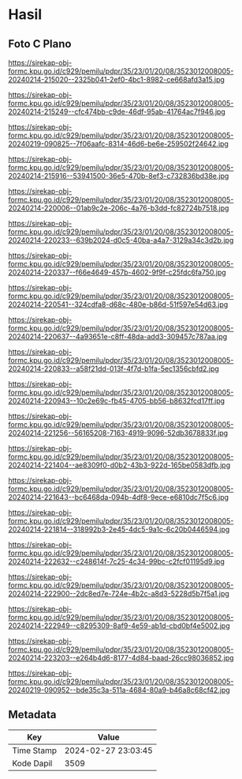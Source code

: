 # Hasil

## Foto C Plano

https://sirekap-obj-formc.kpu.go.id/c929/pemilu/pdpr/35/23/01/20/08/3523012008005-20240214-215020--2325b041-2ef0-4bc1-8982-ce668afd3a15.jpg

https://sirekap-obj-formc.kpu.go.id/c929/pemilu/pdpr/35/23/01/20/08/3523012008005-20240214-215249--cfc474bb-c9de-46df-95ab-41764ac7f946.jpg

https://sirekap-obj-formc.kpu.go.id/c929/pemilu/pdpr/35/23/01/20/08/3523012008005-20240219-090825--7f06aafc-8314-46d6-be6e-259502f24642.jpg

https://sirekap-obj-formc.kpu.go.id/c929/pemilu/pdpr/35/23/01/20/08/3523012008005-20240214-215916--53941500-36e5-470b-8ef3-c732836bd38e.jpg

https://sirekap-obj-formc.kpu.go.id/c929/pemilu/pdpr/35/23/01/20/08/3523012008005-20240214-220006--01ab9c2e-206c-4a76-b3dd-fc82724b7518.jpg

https://sirekap-obj-formc.kpu.go.id/c929/pemilu/pdpr/35/23/01/20/08/3523012008005-20240214-220233--639b2024-d0c5-40ba-a4a7-3129a34c3d2b.jpg

https://sirekap-obj-formc.kpu.go.id/c929/pemilu/pdpr/35/23/01/20/08/3523012008005-20240214-220337--f66e4649-457b-4602-9f9f-c25fdc6fa750.jpg

https://sirekap-obj-formc.kpu.go.id/c929/pemilu/pdpr/35/23/01/20/08/3523012008005-20240214-220541--324cdfa8-d68c-480e-b86d-51f597e54d63.jpg

https://sirekap-obj-formc.kpu.go.id/c929/pemilu/pdpr/35/23/01/20/08/3523012008005-20240214-220637--4a93651e-c8ff-48da-add3-309457c787aa.jpg

https://sirekap-obj-formc.kpu.go.id/c929/pemilu/pdpr/35/23/01/20/08/3523012008005-20240214-220833--a58f21dd-013f-4f7d-b1fa-5ec1356cbfd2.jpg

https://sirekap-obj-formc.kpu.go.id/c929/pemilu/pdpr/35/23/01/20/08/3523012008005-20240214-220943--10c2e69c-fb45-4705-bb56-b8632fcd17ff.jpg

https://sirekap-obj-formc.kpu.go.id/c929/pemilu/pdpr/35/23/01/20/08/3523012008005-20240214-221256--56165208-7163-4919-9096-52db3678833f.jpg

https://sirekap-obj-formc.kpu.go.id/c929/pemilu/pdpr/35/23/01/20/08/3523012008005-20240214-221404--ae8309f0-d0b2-43b3-922d-165be0583dfb.jpg

https://sirekap-obj-formc.kpu.go.id/c929/pemilu/pdpr/35/23/01/20/08/3523012008005-20240214-221643--bc6468da-094b-4df8-9ece-e6810dc7f5c6.jpg

https://sirekap-obj-formc.kpu.go.id/c929/pemilu/pdpr/35/23/01/20/08/3523012008005-20240214-221814--318992b3-2e45-4dc5-9a1c-6c20b0446594.jpg

https://sirekap-obj-formc.kpu.go.id/c929/pemilu/pdpr/35/23/01/20/08/3523012008005-20240214-222632--c248614f-7c25-4c34-99bc-c2fcf01195d9.jpg

https://sirekap-obj-formc.kpu.go.id/c929/pemilu/pdpr/35/23/01/20/08/3523012008005-20240214-222900--2dc8ed7e-724e-4b2c-a8d3-5228d5b7f5a1.jpg

https://sirekap-obj-formc.kpu.go.id/c929/pemilu/pdpr/35/23/01/20/08/3523012008005-20240214-222949--c8295309-8af9-4e59-ab1d-cbd0bf4e5002.jpg

https://sirekap-obj-formc.kpu.go.id/c929/pemilu/pdpr/35/23/01/20/08/3523012008005-20240214-223203--e264b4d6-8177-4d84-baad-26cc98036852.jpg

https://sirekap-obj-formc.kpu.go.id/c929/pemilu/pdpr/35/23/01/20/08/3523012008005-20240219-090952--bde35c3a-511a-4684-80a9-b46a8c68cf42.jpg


## Metadata

| Key        | Value               |
| ---------- | ------------------- |
| Time Stamp | 2024-02-27 23:03:45 |
| Kode Dapil | 3509                |



